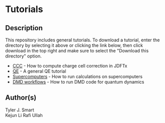 Tutorials
===================================

Description
------------------------------------
This repository includes general tutorials. To download a tutorial, enter the directory by selecting it above or clicking the link below, then click download in the top right and make sure to select the "Download this directory" option.

* [CCC](CCC/) - How to compute charge cell correction in JDFTx
* [QE](QE/) - A general QE tutorial
* [Supercomputers](Supercomputers/) - How to run calculations on supercomputers
* [DMD workflows](DMD-workflows/) - How to run DMD code for quantum dynamics
  
Author(s)
------------------------------------
Tyler J. Smart  
Kejun Li
Rafi Ullah

